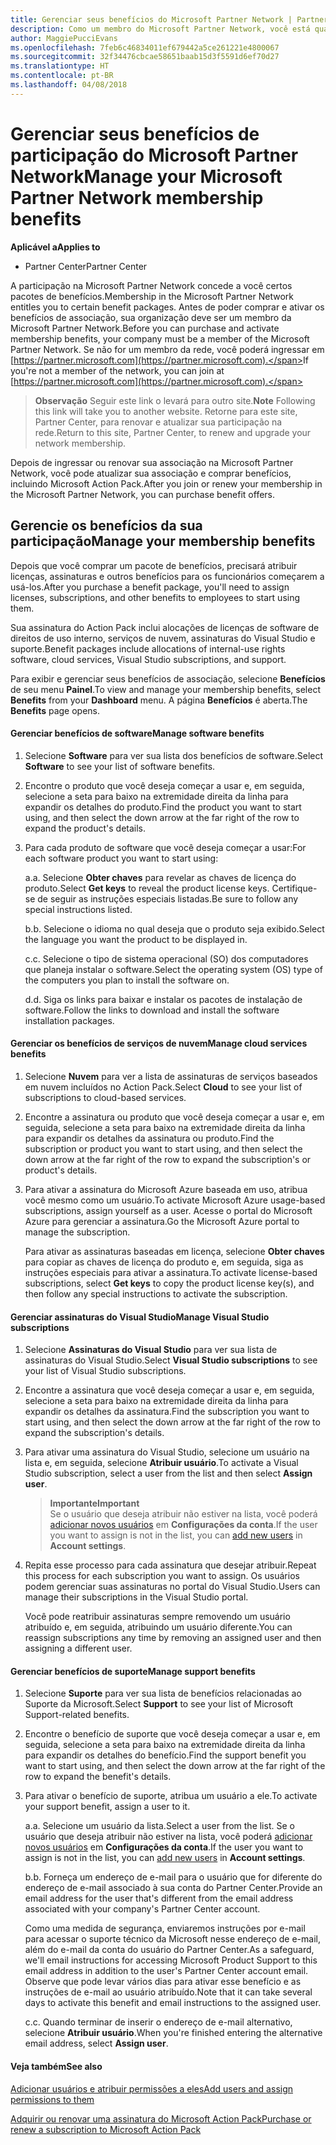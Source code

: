 ```yaml
---
title: Gerenciar seus benefícios do Microsoft Partner Network | Partner Center
description: Como um membro do Microsoft Partner Network, você está qualificado a certos benefícios de associação. Explicar como ativar e gerenciar seus benefícios de associação no Partner Center.
author: MaggiePucciEvans
ms.openlocfilehash: 7feb6c46834011ef679442a5ce261221e4800067
ms.sourcegitcommit: 32f34476cbcae58651baab15d3f5591d6ef70d27
ms.translationtype: HT
ms.contentlocale: pt-BR
ms.lasthandoff: 04/08/2018
---
```

# <a name="manage-your-microsoft-partner-network-membership-benefits"></a><span data-ttu-id="f7845-104">Gerenciar seus benefícios de participação do Microsoft Partner Network</span><span class="sxs-lookup"><span data-stu-id="f7845-104">Manage your Microsoft Partner Network membership benefits</span></span>

**<span data-ttu-id="f7845-105">Aplicável a</span><span class="sxs-lookup"><span data-stu-id="f7845-105">Applies to</span></span>**

-  <span data-ttu-id="f7845-106">Partner Center</span><span class="sxs-lookup"><span data-stu-id="f7845-106">Partner Center</span></span>

<span data-ttu-id="f7845-107">A participação na Microsoft Partner Network concede a você certos pacotes de benefícios.</span><span class="sxs-lookup"><span data-stu-id="f7845-107">Membership in the Microsoft Partner Network entitles you to certain benefit packages.</span></span> <span data-ttu-id="f7845-108">Antes de poder comprar e ativar os benefícios de associação, sua organização deve ser um membro da Microsoft Partner Network.</span><span class="sxs-lookup"><span data-stu-id="f7845-108">Before you can purchase and activate membership benefits, your company must be a member of the Microsoft Partner Network.</span></span> <span data-ttu-id="f7845-109">Se não for um membro da rede, você poderá ingressar em [https://partner.microsoft.com](https://partner.microsoft.com).</span><span class="sxs-lookup"><span data-stu-id="f7845-109">If you're not a member of the network, you can join at [https://partner.microsoft.com](https://partner.microsoft.com).</span></span>

><span data-ttu-id="f7845-110">**Observação** Seguir este link o levará para outro site.</span><span class="sxs-lookup"><span data-stu-id="f7845-110">**Note** Following this link will take you to another website.</span></span> <span data-ttu-id="f7845-111">Retorne para este site, Partner Center, para renovar e atualizar sua participação na rede.</span><span class="sxs-lookup"><span data-stu-id="f7845-111">Return to this site, Partner Center, to renew and upgrade your network membership.</span></span>

<span data-ttu-id="f7845-112">Depois de ingressar ou renovar sua associação na Microsoft Partner Network, você pode atualizar sua associação e comprar benefícios, incluindo Microsoft Action Pack.</span><span class="sxs-lookup"><span data-stu-id="f7845-112">After you join or renew your membership in the Microsoft Partner Network, you can purchase benefit offers.</span></span>


## <a name="manage-your-membership-benefits"></a><span data-ttu-id="f7845-113">Gerencie os benefícios da sua participação</span><span class="sxs-lookup"><span data-stu-id="f7845-113">Manage your membership benefits</span></span>

<span data-ttu-id="f7845-114">Depois que você comprar um pacote de benefícios, precisará atribuir licenças, assinaturas e outros benefícios para os funcionários começarem a usá-los.</span><span class="sxs-lookup"><span data-stu-id="f7845-114">After you purchase a benefit package, you'll need to assign licenses, subscriptions, and other benefits to employees to start using them.</span></span> 

<span data-ttu-id="f7845-115">Sua assinatura do Action Pack inclui alocações de licenças de software de direitos de uso interno, serviços de nuvem, assinaturas do Visual Studio e suporte.</span><span class="sxs-lookup"><span data-stu-id="f7845-115">Benefit packages include allocations of internal-use rights software, cloud services, Visual Studio subscriptions, and support.</span></span> 

<span data-ttu-id="f7845-116">Para exibir e gerenciar seus benefícios de associação, selecione **Benefícios** de seu menu **Painel**.</span><span class="sxs-lookup"><span data-stu-id="f7845-116">To view and manage your membership benefits, select **Benefits** from your **Dashboard** menu.</span></span> <span data-ttu-id="f7845-117">A página **Benefícios** é aberta.</span><span class="sxs-lookup"><span data-stu-id="f7845-117">The **Benefits** page opens.</span></span> 

#### <a name="manage-software-benefits"></a><span data-ttu-id="f7845-118">Gerenciar benefícios de software</span><span class="sxs-lookup"><span data-stu-id="f7845-118">Manage software benefits</span></span>

1.  <span data-ttu-id="f7845-119">Selecione **Software** para ver sua lista dos benefícios de software.</span><span class="sxs-lookup"><span data-stu-id="f7845-119">Select **Software** to see your list of software benefits.</span></span> 

2.  <span data-ttu-id="f7845-120">Encontre o produto que você deseja começar a usar e, em seguida, selecione a seta para baixo na extremidade direita da linha para expandir os detalhes do produto.</span><span class="sxs-lookup"><span data-stu-id="f7845-120">Find the product you want to start using, and then select the down arrow at the far right of the row to expand the product's details.</span></span> 

3. <span data-ttu-id="f7845-121">Para cada produto de software que você deseja começar a usar:</span><span class="sxs-lookup"><span data-stu-id="f7845-121">For each software product you want to start using:</span></span>

    <span data-ttu-id="f7845-122">a.</span><span class="sxs-lookup"><span data-stu-id="f7845-122">a.</span></span> <span data-ttu-id="f7845-123">Selecione **Obter chaves** para revelar as chaves de licença do produto.</span><span class="sxs-lookup"><span data-stu-id="f7845-123">Select **Get keys** to reveal the product license keys.</span></span> <span data-ttu-id="f7845-124">Certifique-se de seguir as instruções especiais listadas.</span><span class="sxs-lookup"><span data-stu-id="f7845-124">Be sure to follow any special instructions listed.</span></span>

    <span data-ttu-id="f7845-125">b.</span><span class="sxs-lookup"><span data-stu-id="f7845-125">b.</span></span> <span data-ttu-id="f7845-126">Selecione o idioma no qual deseja que o produto seja exibido.</span><span class="sxs-lookup"><span data-stu-id="f7845-126">Select the language you want the product to be displayed in.</span></span>

    <span data-ttu-id="f7845-127">c.</span><span class="sxs-lookup"><span data-stu-id="f7845-127">c.</span></span> <span data-ttu-id="f7845-128">Selecione o tipo de sistema operacional (SO) dos computadores que planeja instalar o software.</span><span class="sxs-lookup"><span data-stu-id="f7845-128">Select the operating system (OS) type of the computers you plan to install the software on.</span></span>

    <span data-ttu-id="f7845-129">d.</span><span class="sxs-lookup"><span data-stu-id="f7845-129">d.</span></span> <span data-ttu-id="f7845-130">Siga os links para baixar e instalar os pacotes de instalação de software.</span><span class="sxs-lookup"><span data-stu-id="f7845-130">Follow the links to download and install the software installation packages.</span></span>


#### <a name="manage-cloud-services-benefits"></a><span data-ttu-id="f7845-131">Gerenciar os benefícios de serviços de nuvem</span><span class="sxs-lookup"><span data-stu-id="f7845-131">Manage cloud services benefits</span></span>

1. <span data-ttu-id="f7845-132">Selecione **Nuvem** para ver a lista de assinaturas de serviços baseados em nuvem incluídos no Action Pack.</span><span class="sxs-lookup"><span data-stu-id="f7845-132">Select **Cloud** to see your list of subscriptions to cloud-based services.</span></span>

2. <span data-ttu-id="f7845-133">Encontre a assinatura ou produto que você deseja começar a usar e, em seguida, selecione a seta para baixo na extremidade direita da linha para expandir os detalhes da assinatura ou produto.</span><span class="sxs-lookup"><span data-stu-id="f7845-133">Find the subscription or product you want to start using, and then select the down arrow at the far right of the row to expand the subscription's or product's details.</span></span> 

3. <span data-ttu-id="f7845-134">Para ativar a assinatura do Microsoft Azure baseada em uso, atribua você mesmo como um usuário.</span><span class="sxs-lookup"><span data-stu-id="f7845-134">To activate Microsoft Azure usage-based subscriptions, assign yourself as a user.</span></span> <span data-ttu-id="f7845-135">Acesse o portal do Microsoft Azure para gerenciar a assinatura.</span><span class="sxs-lookup"><span data-stu-id="f7845-135">Go the Microsoft Azure portal to manage the subscription.</span></span>

    <span data-ttu-id="f7845-136">Para ativar as assinaturas baseadas em licença, selecione **Obter chaves** para copiar as chaves de licença do produto e, em seguida, siga as instruções especiais para ativar a assinatura.</span><span class="sxs-lookup"><span data-stu-id="f7845-136">To activate license-based subscriptions, select **Get keys** to copy the product license key(s), and then follow any special instructions to activate the subscription.</span></span>  


#### <a name="manage-visual-studio-subscriptions"></a><span data-ttu-id="f7845-137">Gerenciar assinaturas do Visual Studio</span><span class="sxs-lookup"><span data-stu-id="f7845-137">Manage Visual Studio subscriptions</span></span>

1. <span data-ttu-id="f7845-138">Selecione **Assinaturas do Visual Studio** para ver sua lista de assinaturas do Visual Studio.</span><span class="sxs-lookup"><span data-stu-id="f7845-138">Select **Visual Studio subscriptions** to see your list of Visual Studio subscriptions.</span></span> 

2. <span data-ttu-id="f7845-139">Encontre a assinatura que você deseja começar a usar e, em seguida, selecione a seta para baixo na extremidade direita da linha para expandir os detalhes da assinatura.</span><span class="sxs-lookup"><span data-stu-id="f7845-139">Find the subscription you want to start using, and then select the down arrow at the far right of the row to expand the subscription's details.</span></span> 

3. <span data-ttu-id="f7845-140">Para ativar uma assinatura do Visual Studio, selecione um usuário na lista e, em seguida, selecione **Atribuir usuário**.</span><span class="sxs-lookup"><span data-stu-id="f7845-140">To activate a Visual Studio subscription, select a user from the list and then select **Assign user**.</span></span> 

    >**<span data-ttu-id="f7845-141">Importante</span><span class="sxs-lookup"><span data-stu-id="f7845-141">Important</span></span>**<br>
<span data-ttu-id="f7845-142">Se o usuário que deseja atribuir não estiver na lista, você poderá [adicionar novos usuários](create-user-accounts-and-set-permissions.md) em **Configurações da conta**.</span><span class="sxs-lookup"><span data-stu-id="f7845-142">If the user you want to assign is not in the list, you can [add new users](create-user-accounts-and-set-permissions.md) in **Account settings**.</span></span>

3. <span data-ttu-id="f7845-143">Repita esse processo para cada assinatura que desejar atribuir.</span><span class="sxs-lookup"><span data-stu-id="f7845-143">Repeat this process for each subscription you want to assign.</span></span> <span data-ttu-id="f7845-144">Os usuários podem gerenciar suas assinaturas no portal do Visual Studio.</span><span class="sxs-lookup"><span data-stu-id="f7845-144">Users can manage their subscriptions in the Visual Studio portal.</span></span> 

    <span data-ttu-id="f7845-145">Você pode reatribuir assinaturas sempre removendo um usuário atribuído e, em seguida, atribuindo um usuário diferente.</span><span class="sxs-lookup"><span data-stu-id="f7845-145">You can reassign subscriptions any time by removing an assigned user and then assigning a different user.</span></span> 


#### <a name="manage-support-benefits"></a><span data-ttu-id="f7845-146">Gerenciar benefícios de suporte</span><span class="sxs-lookup"><span data-stu-id="f7845-146">Manage support benefits</span></span>

1. <span data-ttu-id="f7845-147">Selecione **Suporte** para ver sua lista de benefícios relacionadas ao Suporte da Microsoft.</span><span class="sxs-lookup"><span data-stu-id="f7845-147">Select **Support** to see your list of Microsoft Support-related benefits.</span></span> 

2. <span data-ttu-id="f7845-148">Encontre o benefício de suporte que você deseja começar a usar e, em seguida, selecione a seta para baixo na extremidade direita da linha para expandir os detalhes do benefício.</span><span class="sxs-lookup"><span data-stu-id="f7845-148">Find the support benefit you want to start using, and then select the down arrow at the far right of the row to expand the benefit's details.</span></span> 

3. <span data-ttu-id="f7845-149">Para ativar o benefício de suporte, atribua um usuário a ele.</span><span class="sxs-lookup"><span data-stu-id="f7845-149">To activate your support benefit, assign a user to it.</span></span> 
   
    <span data-ttu-id="f7845-150">a.</span><span class="sxs-lookup"><span data-stu-id="f7845-150">a.</span></span>  <span data-ttu-id="f7845-151">Selecione um usuário da lista.</span><span class="sxs-lookup"><span data-stu-id="f7845-151">Select a user from the list.</span></span> <span data-ttu-id="f7845-152">Se o usuário que deseja atribuir não estiver na lista, você poderá [adicionar novos usuários](create-user-accounts-and-set-permissions.md) em **Configurações da conta**.</span><span class="sxs-lookup"><span data-stu-id="f7845-152">If the user you want to assign is not in the list, you can [add new users](create-user-accounts-and-set-permissions.md) in **Account settings**.</span></span>

    <span data-ttu-id="f7845-153">b.</span><span class="sxs-lookup"><span data-stu-id="f7845-153">b.</span></span>  <span data-ttu-id="f7845-154">Forneça um endereço de e-mail para o usuário que for diferente do endereço de e-mail associado à sua conta do Partner Center.</span><span class="sxs-lookup"><span data-stu-id="f7845-154">Provide an email address for the user that's different from the email address associated with your company's Partner Center account.</span></span> 
    
    <span data-ttu-id="f7845-155">Como uma medida de segurança, enviaremos instruções por e-mail para acessar o suporte técnico da Microsoft nesse endereço de e-mail, além do e-mail da conta do usuário do Partner Center.</span><span class="sxs-lookup"><span data-stu-id="f7845-155">As a safeguard, we'll email instructions for accessing Microsoft Product Support to this email address in addition to the user's Partner Center account email.</span></span> <span data-ttu-id="f7845-156">Observe que pode levar vários dias para ativar esse benefício e as instruções de e-mail ao usuário atribuído.</span><span class="sxs-lookup"><span data-stu-id="f7845-156">Note that it can take several days to activate this benefit and email instructions to the assigned user.</span></span>    
    
    <span data-ttu-id="f7845-157">c.</span><span class="sxs-lookup"><span data-stu-id="f7845-157">c.</span></span>  <span data-ttu-id="f7845-158">Quando terminar de inserir o endereço de e-mail alternativo, selecione **Atribuir usuário**.</span><span class="sxs-lookup"><span data-stu-id="f7845-158">When you're finished entering the alternative email address, select **Assign user**.</span></span> 


#### <a name="see-also"></a><span data-ttu-id="f7845-159">Veja também</span><span class="sxs-lookup"><span data-stu-id="f7845-159">See also</span></span>

[<span data-ttu-id="f7845-160">Adicionar usuários e atribuir permissões a eles</span><span class="sxs-lookup"><span data-stu-id="f7845-160">Add users and assign permissions to them</span></span>](create-user-accounts-and-set-permissions.md)

[<span data-ttu-id="f7845-161">Adquirir ou renovar uma assinatura do Microsoft Action Pack</span><span class="sxs-lookup"><span data-stu-id="f7845-161">Purchase or renew a subscription to Microsoft Action Pack</span></span>](mpn-get-action-pack.md)


